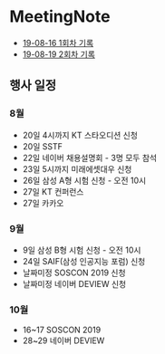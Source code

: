 # MeetingNote

- [19-08-16 1회차 기록](https://github.com/jobhope/MeetingNote/blob/master/meetingNote/20190816_1.md)
- [19-08-19 2회차 기록](https://github.com/jobhope/MeetingNote/blob/master/meetingNote/20190819_2.md)

## 행사 일정
### 8월
- 20일 4시까지 KT 스타오디션 신청
- 20일 SSTF
- 22일 네이버 채용설명회 - 3명 모두 참석
- 23일 5시까지 미래에셋대우 신청 
- 26일 삼성 A형 시험 신청 - 오전 10시
- 27일 KT 컨퍼런스
- 27일 카카오 

### 9월
- 9일 삼성 B형 시험 신청 - 오전 10시
- 24일 SAIF(삼성 인공지능 포럼) 신청
- 날짜미정 SOSCON 2019 신청
- 날짜미정 네이버 DEVIEW 신청

### 10월
- 16~17 SOSCON 2019
- 28~29 네이버 DEVIEW
